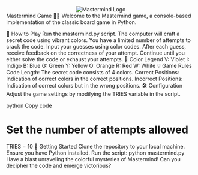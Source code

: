 <div align="center">
  <img src="mastermind_logo.png" alt="Mastermind Logo">
</div>
Mastermind Game 🧠🎨
Welcome to the Mastermind game, a console-based implementation of the classic board game in Python.

🚀 How to Play
Run the mastermind.py script.
The computer will craft a secret code using vibrant colors.
You have a limited number of attempts to crack the code.
Input your guesses using color codes.
After each guess, receive feedback on the correctness of your attempt.
Continue until you either solve the code or exhaust your attempts.
🎨 Color Legend
V: Violet
I: Indigo
B: Blue
G: Green
Y: Yellow
O: Orange
R: Red
W: White
💡 Game Rules
Code Length: The secret code consists of 4 colors.
Correct Positions: Indication of correct colors in the correct positions.
Incorrect Positions: Indication of correct colors but in the wrong positions.
🛠️ Configuration
Adjust the game settings by modifying the TRIES variable in the script.

python
Copy code
# Set the number of attempts allowed
TRIES = 10
🚀 Getting Started
Clone the repository to your local machine.
Ensure you have Python installed.
Run the script: python mastermind.py
Have a blast unraveling the colorful mysteries of Mastermind! Can you decipher the code and emerge victorious?
